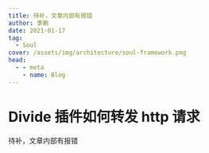 ```yaml
---
title: 待补，文章内部有报错
author: 季鹏
date: 2021-01-17
tag:
  - Soul
cover: /assets/img/architecture/soul-framework.png
head:
  - - meta
    - name: Blog
---
```


# Divide 插件如何转发 http 请求

待补，文章内部有报错
